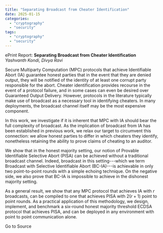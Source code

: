 ```yaml
---
title: "Separating Broadcast from Cheater Identification"
date: 2025-01-15
categories: 
  - "cryptography"
  - "security"
tags: 
  - "cryptography"
  - "security"
---
```


ePrint Report: **Separating Broadcast from Cheater Identification**  
_Yashvanth Kondi, Divya Ravi_

Secure Multiparty Computation (MPC) protocols that achieve Identifiable Abort (IA) guarantee honest parties that in the event that they are denied output, they will be notified of the identity of at least one corrupt party responsible for the abort. Cheater identification provides recourse in the event of a protocol failure, and in some cases can even be desired over Guaranteed Output Delivery. However, protocols in the literature typically make use of broadcast as a necessary tool in identifying cheaters. In many deployments, the broadcast channel itself may be the most expensive component.  
  
In this work, we investigate if it is inherent that MPC with IA should bear the full complexity of broadcast. As the implication of broadcast from IA has been established in previous work, we relax our target to circumvent this connection: we allow honest parties to differ in which cheaters they identify, nonetheless retaining the ability to prove claims of cheating to an auditor.  
  
We show that in the honest majority setting, our notion of Provable Identifiable Selective Abort (PISA) can be achieved without a traditional broadcast channel. Indeed, broadcast in this setting---which we term Broadcast with Selective Identifiable Abort (BC-IA)---is achievable in only two point-to-point rounds with a simple echoing technique. On the negative side, we also prove that BC-IA is impossible to achieve in the dishonest majority setting.  
  
As a general result, we show that any MPC protocol that achieves IA with $r$ broadcasts, can be compiled to one that achieves PISA with $2(r+1)$ point to point rounds. As a practical application of this methodology, we design, implement, and benchmark a six-round honest majority threshold ECDSA protocol that achieves PISA, and can be deployed in any environment with point to point communication alone.

Go to Source
